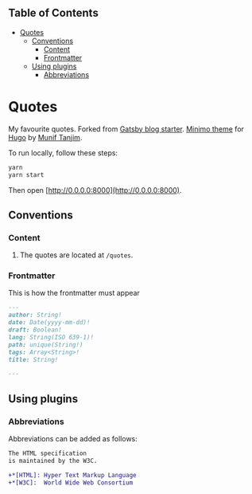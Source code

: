 ## Table of Contents
+ [Quotes](#quotes)
  + [Conventions](#Conventions)
      + [Content](#Content)
      + [Frontmatter](#Frontmatter)
  + [Using plugins](#using-plugins)
    + [Abbreviations](#Abbreviations)

# Quotes

My favourite quotes. Forked from [Gatsby blog starter](https://github.com/gatsbyjs/gatsby-starter-blog).  [Minimo theme](https://themes.gohugo.io//theme/minimo/) for [Hugo](https://gohugo.io/) by [Munif Tanjim](https://github.com/MunifTanjim).

To run locally, follow these steps:

```bash
yarn
yarn start
```
Then open [http://0.0.0.0:8000](http://0.0.0.0:8000).

## Conventions

### Content

1. The quotes are located at `/quotes`.

### Frontmatter

This is how the frontmatter must appear

```markdown
---
author: String!
date: Date(yyyy-mm-dd)!
draft: Boolean!
lang: String(ISO 639-1)!
path: unique(String!)
tags: Array<String>!
title: String!

---
```

## Using plugins

### Abbreviations

Abbreviations can be added as follows:

```diff
The HTML specification
is maintained by the W3C.

+*[HTML]: Hyper Text Markup Language
+*[W3C]:  World Wide Web Consortium
```